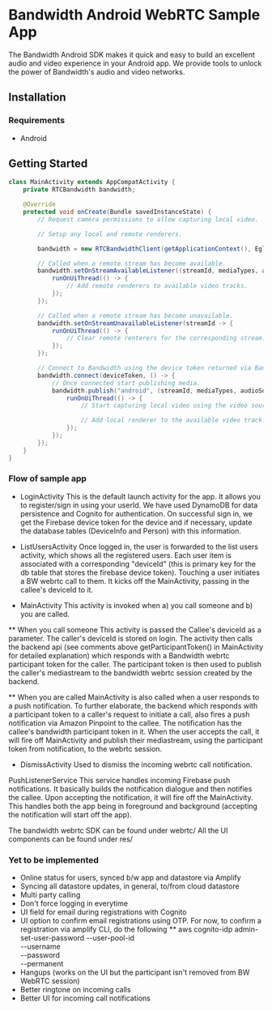 # Bandwidth Android WebRTC Sample App

The Bandwidth Android SDK makes it quick and easy to build an excellent audio and video experience in your Android app. We provide tools to unlock the power of Bandwidth's audio and video networks.

## Installation

### Requirements

* Android

## Getting Started

```java
class MainActivity extends AppCompatActivity {
    private RTCBandwidth bandwidth;

    @Override
    protected void onCreate(Bundle savedInstanceState) {
        // Request camera permissions to allow capturing local video.

        // Setup any local and remote renderers.

        bandwidth = new RTCBandwidthClient(getApplicationContext(), EglBase.create().getEglBaseContext());

        // Called when a remote stream has become available.
        bandwidth.setOnStreamAvailableListener((streamId, mediaTypes, audioTracks, videoTracks, alias) -> {
            runOnUiThread(() -> {
                // Add remote renderers to available video tracks.
            });
        });

        // Called when a remote stream has become unavailable.
        bandwidth.setOnStreamUnavailableListener(streamId -> {
            runOnUiThread(() -> {
                // Clear remote renterers for the corresponding stream.
            });
        });

        // Connect to Bandwidth using the device token returned via Bandwidth's server-side WebRTC APIs.
        bandwidth.connect(deviceToken, () -> {
            // Once connected start publishing media.
            bandwidth.publish("android", (streamId, mediaTypes, audioSource, audioTrack, videoSource, videoTrack) -> {
                runOnUiThread(() -> {
                    // Start capturing local video using the video source.

                    // Add local renderer to the available video track.
                });
            });
        });
    }
}
```

### Flow of sample app

* LoginActivity
This is the default launch activity for the app. It allows you to register/sign in using your userId.
We have used DynamoDB for data persistence and Cognito for authentication. On successful sign in, we
get the Firebase device token for the device and if necessary, update the database tables
(DeviceInfo and Person) with this information.

* ListUsersActivity
Once logged in, the user is forwarded to the list users activity, which shows all the registered users.
Each user item is associated with a corresponding "deviceId" (this is primary key for the db table
that stores the firebase device token).
Touching a user initiates a BW webrtc call to them. It kicks off the MainActivity, passing in the
callee's deviceId to it.

* MainActivity
This activity is invoked when a) you call someone and b) you are called.

** When you call someone
This activity is passed the Callee's deviceId as a parameter. The caller's deviceId is stored on
login. The activity then calls the backend api (see comments above getParticipantToken() in
MainActivity for detailed explanation) which responds with a Bandwidth webrtc participant token
for the caller. The participant token is then used to publish the caller's mediastream to the
bandwidth webrtc session created by the backend.

** When you are called
MainActivity is also called when a user responds to a push notification. To further elaborate, the
backend which responds with a participant token to a caller's request to initiate a call, also fires
a push notification via Amazon Pinpoint to the callee. The notification has the callee's bandwidth
participant token in it. When the user accepts the call, it will fire off MainActivity and publish
their mediastream, using the participant token from notification, to the webrtc session.

* DismissActivity
Used to dismiss the incoming webrtc call notification.

PushListenerService
This service handles incoming Firebase push notifications. It basically builds the notification
dialogue and then notifies the callee. Upon accepting the notification, it will fire off the
MainActivity. This handles both the app being in foreground and background (accepting the notification
will start off the app).

The bandwidth webrtc SDK can be found under webrtc/ All the UI components can be found under res/

### Yet to be implemented

* Online status for users, synced b/w app and datastore via Amplify
* Syncing all datastore updates, in general, to/from cloud datastore
* Multi party calling
* Don't force logging in everytime
* UI field for email during registrations with Cognito
* UI option to confirm email registrations using OTP. For now, to confirm a registration via amplify CLI, do the following
** aws cognito-idp admin-set-user-password
     --user-pool-id <your-user-pool-id> \
     --username <username> \
     --password <password> \
     --permanent
* Hangups (works on the UI but the participant isn't removed from BW WebRTC session)
* Better ringtone on incoming calls
* Better UI for incoming call notifications